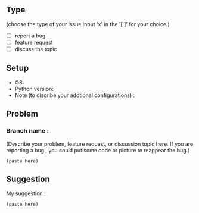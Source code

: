 ## Type

(choose the type of your issue,input 'x' in the '[ ]' for your choice )

- [ ] report a bug
- [ ] feature request
- [ ] discuss the topic 

## Setup

* OS:
* Python version:   
* Note (to discribe your addtional configurations) :

## Problem

### Branch name :

(Describe your problem, feature request, or discussion topic here. If you are reporting a bug , you could put some code or picture to reappear the bug.)

```
(paste here)
```

## Suggestion

My suggestion :

```
(paste here)
```

